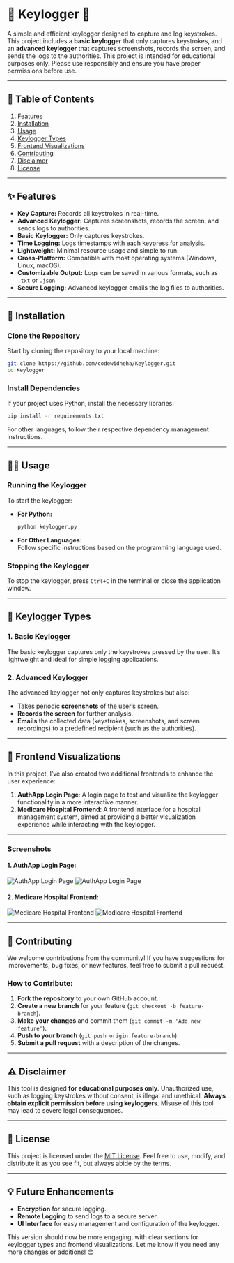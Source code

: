 
# 🔑 **Keylogger** 🔑

A simple and efficient keylogger designed to capture and log keystrokes. This project includes a **basic keylogger** that only captures keystrokes, and an **advanced keylogger** that captures screenshots, records the screen, and sends the logs to the authorities. This project is intended for educational purposes only. Please use responsibly and ensure you have proper permissions before use.

---

## 📝 **Table of Contents**

1. [Features](#features)
2. [Installation](#installation)
3. [Usage](#usage)
4. [Keylogger Types](#keylogger-types)
5. [Frontend Visualizations](#frontend-visualizations)
6. [Contributing](#contributing)
7. [Disclaimer](#disclaimer)
8. [License](#license)

---

## ✨ **Features**

- **Key Capture:** Records all keystrokes in real-time.
- **Advanced Keylogger:** Captures screenshots, records the screen, and sends logs to authorities.
- **Basic Keylogger:** Only captures keystrokes.
- **Time Logging:** Logs timestamps with each keypress for analysis.
- **Lightweight:** Minimal resource usage and simple to run.
- **Cross-Platform:** Compatible with most operating systems (Windows, Linux, macOS).
- **Customizable Output:** Logs can be saved in various formats, such as `.txt` or `.json`.
- **Secure Logging:** Advanced keylogger emails the log files to authorities.

---

## 🚀 **Installation**

### **Clone the Repository**

Start by cloning the repository to your local machine:

```bash
git clone https://github.com/codewidneha/Keylogger.git
cd Keylogger
```

### **Install Dependencies**

If your project uses Python, install the necessary libraries:

```bash
pip install -r requirements.txt
```

For other languages, follow their respective dependency management instructions.

---

## 🏃‍♂️ **Usage**

### **Running the Keylogger**

To start the keylogger:

- **For Python:**
  ```bash
  python keylogger.py
  ```

- **For Other Languages:**  
  Follow specific instructions based on the programming language used.

### **Stopping the Keylogger**

To stop the keylogger, press `Ctrl+C` in the terminal or close the application window.

---

## 🔑 **Keylogger Types**

### **1. Basic Keylogger**
The basic keylogger captures only the keystrokes pressed by the user. It’s lightweight and ideal for simple logging applications.

### **2. Advanced Keylogger**
The advanced keylogger not only captures keystrokes but also:
- Takes periodic **screenshots** of the user’s screen.
- **Records the screen** for further analysis.
- **Emails** the collected data (keystrokes, screenshots, and screen recordings) to a predefined recipient (such as the authorities).

---

## 🏥 **Frontend Visualizations**

In this project, I’ve also created two additional frontends to enhance the user experience:

1. **AuthApp Login Page**: A login page to test and visualize the keylogger functionality in a more interactive manner.
2. **Medicare Hospital Frontend**: A frontend interface for a hospital management system, aimed at providing a better visualization experience while interacting with the keylogger.

---

### **Screenshots**

#### **1. AuthApp Login Page:**
![AuthApp Login Page](path/to/authapp-login-page-screenshot1.png)
![AuthApp Login Page](path/to/authapp-login-page-screenshot2.png)

#### **2. Medicare Hospital Frontend:**
![Medicare Hospital Frontend](path/to/medicare-hospital-frontend-screenshot1.png)
![Medicare Hospital Frontend](path/to/medicare-hospital-frontend-screenshot2.png)

---

## 🤝 **Contributing**

We welcome contributions from the community! If you have suggestions for improvements, bug fixes, or new features, feel free to submit a pull request.

### **How to Contribute:**

1. **Fork the repository** to your own GitHub account.
2. **Create a new branch** for your feature (`git checkout -b feature-branch`).
3. **Make your changes** and commit them (`git commit -m 'Add new feature'`).
4. **Push to your branch** (`git push origin feature-branch`).
5. **Submit a pull request** with a description of the changes.

---

## ⚠️ **Disclaimer**

This tool is designed **for educational purposes only**. Unauthorized use, such as logging keystrokes without consent, is illegal and unethical. **Always obtain explicit permission before using keyloggers**. Misuse of this tool may lead to severe legal consequences.

---

## 📄 **License**

This project is licensed under the [MIT License](LICENSE). Feel free to use, modify, and distribute it as you see fit, but always abide by the terms.

---

## 💡 **Future Enhancements**

- **Encryption** for secure logging.
- **Remote Logging** to send logs to a secure server.
- **UI Interface** for easy management and configuration of the keylogger.



This version should now be more engaging, with clear sections for keylogger types and frontend visualizations. Let me know if you need any more changes or additions! 😊



